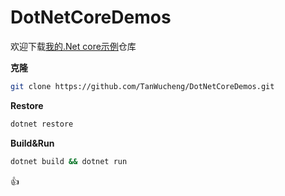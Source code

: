 # DotNetCoreDemos

欢迎下载[我的.Net core示例](https://github.com/TanWucheng/DotNetCoreDemos)仓库

**克隆**

```bash
git clone https://github.com/TanWucheng/DotNetCoreDemos.git
```

**Restore**

```bash
dotnet restore
```

**Build\&Run**

```bash
dotnet build && dotnet run
```

:thumbsup: